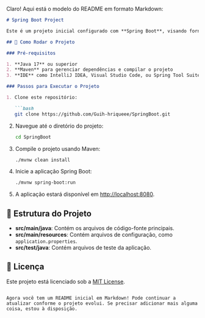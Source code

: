 Claro! Aqui está o modelo do README em formato Markdown:

```markdown
# Spring Boot Project

Este é um projeto inicial configurado com **Spring Boot**, visando fornecer uma estrutura básica para o desenvolvimento de aplicações Java.

## 🚀 Como Rodar o Projeto

### Pré-requisitos

1. **Java 17** ou superior
2. **Maven** para gerenciar dependências e compilar o projeto
3. **IDE** como IntelliJ IDEA, Visual Studio Code, ou Spring Tool Suite (STS) para facilitar o desenvolvimento

### Passos para Executar o Projeto

1. Clone este repositório:

   ```bash
   git clone https://github.com/Guih-hriqueee/SpringBoot.git
   ```

2. Navegue até o diretório do projeto:

   ```bash
   cd SpringBoot
   ```

3. Compile o projeto usando Maven:

   ```bash
   ./mvnw clean install
   ```

4. Inicie a aplicação Spring Boot:

   ```bash
   ./mvnw spring-boot:run
   ```

5. A aplicação estará disponível em [http://localhost:8080](http://localhost:8080).

## 📂 Estrutura do Projeto

- **src/main/java**: Contém os arquivos de código-fonte principais.
- **src/main/resources**: Contém arquivos de configuração, como `application.properties`.
- **src/test/java**: Contém arquivos de teste da aplicação.

## 📜 Licença

Este projeto está licenciado sob a [MIT License](LICENSE).
```

Agora você tem um README inicial em Markdown! Pode continuar a atualizar conforme o projeto evolui. Se precisar adicionar mais alguma coisa, estou à disposição.